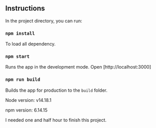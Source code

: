 ## Instructions

In the project directory, you can run:

### `npm install` 

To load all dependency.

### `npm start`

Runs the app in the development mode.
Open [http://localhost:3000]

### `npm run build`

Builds the app for production to the `build` folder.

Node version: v14.18.1

npm version: 6.14.15

I needed one and half hour to finish this project.
